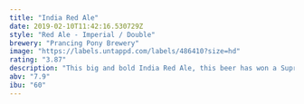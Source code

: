 ```yaml
---
title: "India Red Ale"
date: 2019-02-10T11:42:16.530729Z
style: "Red Ale - Imperial / Double"
brewery: "Prancing Pony Brewery"
image: "https://labels.untappd.com/labels/486410?size=hd"
rating: "3.87"
description: "This big and bold India Red Ale, this beer has won a Supreme Champion Trophy at the International beer Challenge in London in 2016.  It is a bold beer and one of our most passionate beer creations.  Generous caramel characters form the backbone of that extra long flavour. Intense, yet balanced hop bitterness with a big hop aroma, packed with citrus, passionfruit and tropical ale characters. A strong, full bodied and balanced Ale that hits you with flavours."
abv: "7.9"
ibu: "60"
---
```

